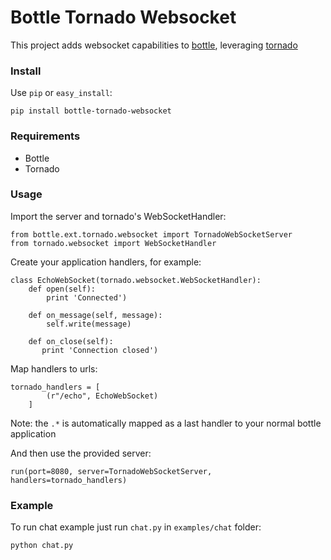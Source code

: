 Bottle Tornado Websocket
========================

This project adds websocket capabilities to [bottle](http://bottlepy.org), leveraging [tornado](http://www.tornadoweb.org/)

### Install
Use `pip` or `easy_install`:

    pip install bottle-tornado-websocket

### Requirements

* Bottle
* Tornado

### Usage
Import the server and tornado's WebSocketHandler:

    from bottle.ext.tornado.websocket import TornadoWebSocketServer
    from tornado.websocket import WebSocketHandler

Create your application handlers, for example:

    class EchoWebSocket(tornado.websocket.WebSocketHandler):
        def open(self):
            print 'Connected')

        def on_message(self, message):
            self.write(message)

        def on_close(self):
           print 'Connection closed')

Map handlers to urls:

    tornado_handlers = [
            (r"/echo", EchoWebSocket)
        ]

Note: the `.*` is automatically mapped as a last handler to your normal bottle application

And then use the provided server:

    run(port=8080, server=TornadoWebSocketServer, handlers=tornado_handlers)

### Example
To run chat example just run `chat.py` in `examples/chat` folder:

    python chat.py